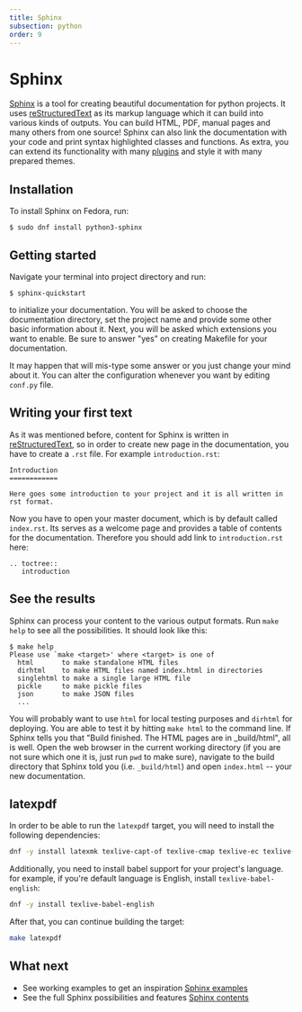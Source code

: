 ```yaml
---
title: Sphinx
subsection: python
order: 9
---
```


# Sphinx

[Sphinx](http://sphinx-doc.org/) is a tool for creating beautiful documentation for python projects. It uses [reStructuredText](http://docutils.sf.net/rst.html) as its markup language which it can build into various kinds of outputs. You can build HTML, PDF, manual pages and many others from one source! Sphinx can also link the documentation with your code and print syntax highlighted classes and functions. As extra, you can extend its functionality with many [plugins](http://sphinx-doc.org/develop.html#extensions) and style it with many prepared themes.


## Installation

To install Sphinx on Fedora, run:

```
$ sudo dnf install python3-sphinx
```


## Getting started

Navigate your terminal into project directory and run:

```
$ sphinx-quickstart
```

to initialize your documentation. You will be asked to choose the documentation directory, set the project name and provide some other basic information about it. Next, you will be asked which extensions you want to enable. Be sure to answer "yes" on creating Makefile for your documentation.

It may happen that will mis-type some answer or you just change your mind about it.
You can alter the configuration whenever you want by editing `conf.py` file.


## Writing your first text
As it was mentioned before, content for Sphinx is written in [reStructuredText](http://docutils.sf.net/rst.html), so in order to create new page in the documentation, you have to create a `.rst` file. For example `introduction.rst`:

```
Introduction
============

Here goes some introduction to your project and it is all written in rst format.
```

Now you have to open your master document, which is by default called `index.rst`.
Its serves as a welcome page and provides a table of contents for the documentation.
Therefore you should add link to `introduction.rst` here:

```
.. toctree::
   introduction
```

## See the results

Sphinx can process your content to the various output formats. Run `make help` to see all the possibilities. It should look like this:

```
$ make help
Please use `make <target>' where <target> is one of
  html       to make standalone HTML files
  dirhtml    to make HTML files named index.html in directories
  singlehtml to make a single large HTML file
  pickle     to make pickle files
  json       to make JSON files
  ...
```

You will probably want to use `html` for local testing purposes and `dirhtml` for deploying. You are able to test it by hitting `make html` to the command line. If Sphinx tells you that "Build finished. The HTML pages are in \_build/html", all is well. Open the web browser in the current working directory (if you are not sure which one it is, just run `pwd` to make sure), navigate to the build directory that Sphinx told you (i.e. `_build/html`) and open `index.html` -- your new documentation.

## latexpdf

In order to be able to run the `latexpdf` target, you will need to install the following dependencies:

``` sh
dnf -y install latexmk texlive-capt-of texlive-cmap texlive-ec texlive-fncychap texlive-framed texlive-makeindex texlive-metafont texlive-needspace texlive-parskip texlive-tabulary texlive-tex-gyre texlive-upquote texlive-wrapfig
```

Additionally, you need to install babel support for your project's language. for example, if you're default language is English, install `texlive-babel-english`:

``` sh
dnf -y install texlive-babel-english
```

After that, you can continue building the target:

``` sh
make latexpdf
```

## What next
- See working examples to get an inspiration [Sphinx examples](http://sphinx-doc.org/examples.html)
- See the full Sphinx possibilities and features [Sphinx contents](http://sphinx-doc.org/contents.html)
